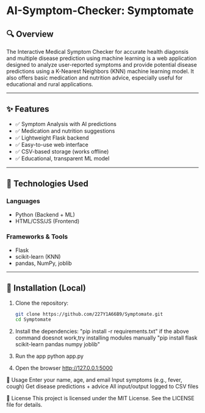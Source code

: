# AI-Symptom-Checker: Symptomate

## 🔍 Overview

The Interactive Medical Symptom Checker for accurate health diagonsis and multiple disease prediction using machine learning is a web application designed to analyze user-reported symptoms and provide potential disease predictions using a K-Nearest Neighbors (KNN) machine learning model. It also offers basic medication and nutrition advice, especially useful for educational and rural applications.

---

## ✨ Features

- ✅ Symptom Analysis with AI predictions
- ✅ Medication and nutrition suggestions
- ✅ Lightweight Flask backend
- ✅ Easy-to-use web interface
- ✅ CSV-based storage (works offline)
- ✅ Educational, transparent ML model

---

## 🧠 Technologies Used

### Languages
- Python (Backend + ML)
- HTML/CSS/JS (Frontend)

### Frameworks & Tools
- Flask
- scikit-learn (KNN)
- pandas, NumPy, joblib

---

## 🚀 Installation (Local)

1. Clone the repository:
   ```bash
   git clone https://github.com/227Y1A66B9/Symptomate.git
   cd Symptomate
2. Install the dependencies:
   "pip install -r requirements.txt"
   if the above command doesnot work,try installing modules manually
   "pip install flask scikit-learn pandas numpy joblib"

3. Run the app
   python app.py
4. Open the browser 
   http://127.0.0.1:5000
   

🧪 Usage
Enter your name, age, and email
Input symptoms (e.g., fever, cough)
Get disease predictions + advice
All input/output logged to CSV files   


📜 License
This project is licensed under the MIT License. See the LICENSE file for details.
